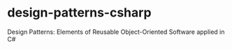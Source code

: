 # design-patterns-csharp
Design Patterns: Elements of Reusable Object-Oriented Software applied in C#
